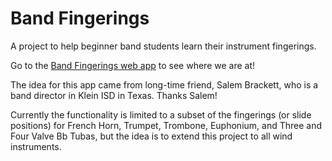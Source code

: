 # Band Fingerings

A project to help beginner band students learn their instrument fingerings.

Go to the [Band Fingerings web app](https://band-fingerings.vercel.app/) to see where we are at!

The idea for this app came from long-time friend, Salem Brackett, who is a band director in Klein ISD in Texas. Thanks Salem!

Currently the functionality is limited to a subset of the fingerings (or slide positions) for French Horn, Trumpet, Trombone, Euphonium, and Three and Four Valve Bb Tubas, but the idea is to extend this project to all wind instruments.

